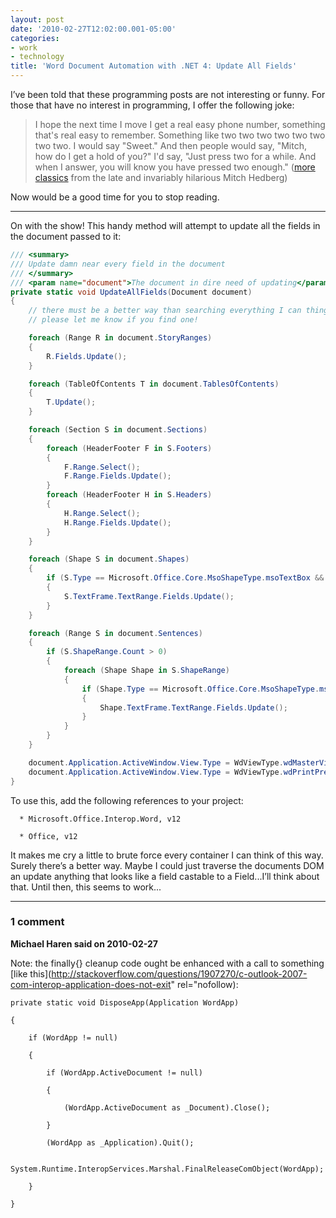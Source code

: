 ```yaml
---
layout: post
date: '2010-02-27T12:02:00.001-05:00'
categories:
- work
- technology
title: 'Word Document Automation with .NET 4: Update All Fields'
---
```





I’ve been told that these programming posts are not interesting or funny. For those that have no interest in programming, I offer the following joke:
<blockquote> 

I hope the next time I move I get a real easy phone number, something that's real easy to remember. Something like two two two two two two two two. I would say "Sweet." And then people would say, "Mitch, how do I get a hold of you?" I'd say, "Just press two for a while. And when I answer, you will know you have pressed two enough." ([more classics](http://en.wikiquote.org/wiki/Mitch_Hedberg) from the late and invariably hilarious Mitch Hedberg)
</blockquote>

Now would be a good time for you to stop reading.   
***

On with the show! This handy method will attempt to update all the fields in the document passed to it:  
```cs
/// <summary>
/// Update damn near every field in the document
/// </summary>
/// <param name="document">The document in dire need of updating</param>
private static void UpdateAllFields(Document document)
{
    // there must be a better way than searching everything I can thing of
    // please let me know if you find one!

    foreach (Range R in document.StoryRanges)
    {
        R.Fields.Update();
    }

    foreach (TableOfContents T in document.TablesOfContents)
    {
        T.Update();
    }

    foreach (Section S in document.Sections)
    {
        foreach (HeaderFooter F in S.Footers)
        {
            F.Range.Select();
            F.Range.Fields.Update();
        }
        foreach (HeaderFooter H in S.Headers)
        {
            H.Range.Select();
            H.Range.Fields.Update();
        }
    }

    foreach (Shape S in document.Shapes)
    {
        if (S.Type == Microsoft.Office.Core.MsoShapeType.msoTextBox && S.TextFrame.HasText > 0)
        {
            S.TextFrame.TextRange.Fields.Update();
        }
    }

    foreach (Range S in document.Sentences)
    {
        if (S.ShapeRange.Count > 0)
        {
            foreach (Shape Shape in S.ShapeRange)
            {
                if (Shape.Type == Microsoft.Office.Core.MsoShapeType.msoTextBox)
                {
                    Shape.TextFrame.TextRange.Fields.Update();
                }
            }
        }
    }

    document.Application.ActiveWindow.View.Type = WdViewType.wdMasterView;
    document.Application.ActiveWindow.View.Type = WdViewType.wdPrintPreview;
}
```

<span class="Apple-style-span"><span class="Apple-style-span" style="text-align: left; line-height: 16px; font-family: verdana, arial, sans-serif; color: rgb(51,51,51); font-size: 13px;">
  

To use this, add the following references to your project:

    
      * Microsoft.Office.Interop.Word, v12

      * Office, v12
    

  </span></span>


It makes me cry a little to brute force every container I can think of this way. Surely there’s a better way. Maybe I could just traverse the documents DOM an update anything that looks like a field castable to a Field...I’ll think about that. Until then, this seems to work...

---

### 1 comment

**Michael Haren said on 2010-02-27**

Note: the finally{} cleanup code ought be enhanced with a call to something [like this](http://stackoverflow.com/questions/1907270/c-outlook-2007-com-interop-application-does-not-exit" rel="nofollow):

    private static void DisposeApp(Application WordApp)

    {

        if (WordApp != null)

        {

            if (WordApp.ActiveDocument != null)

            {

                (WordApp.ActiveDocument as _Document).Close();

            }

            (WordApp as _Application).Quit();

            System.Runtime.InteropServices.Marshal.FinalReleaseComObject(WordApp);

        }

    }

